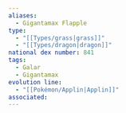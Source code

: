 ```yaml
---
aliases:
  - Gigantamax Flapple
type:
  - "[[Types/grass|grass]]"
  - "[[Types/dragon|dragon]]"
national dex number: 841
tags:
  - Galar
  - Gigantamax
evolution line:
  - "[[Pokémon/Applin|Applin]]"
associated: 
---
```


